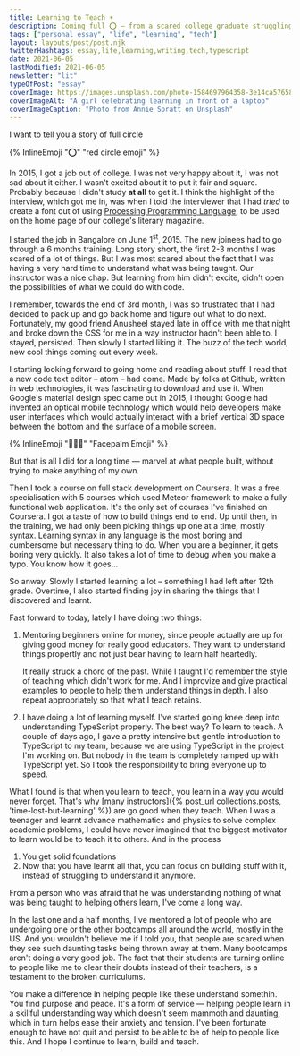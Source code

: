 ```yaml
---
title: Learning to Teach ☀️
description: Coming full ⭕️ – from a scared college graduate struggling to keep up, to helping others understand and learn technical concepts in a way that makes sense.
tags: ["personal essay", "life", "learning", "tech"]
layout: layouts/post/post.njk
twitterHashtags: essay,life,learning,writing,tech,typescript
date: 2021-06-05
lastModified: 2021-06-05
newsletter: "lit"
typeOfPost: "essay"
coverImage: https://images.unsplash.com/photo-1584697964358-3e14ca57658b?ixid=MnwxMjA3fDB8MHxwaG90by1wYWdlfHx8fGVufDB8fHx8&ixlib=rb-1.2.1&auto=format&fit=crop&w=1350&q=80
coverImageAlt: "A girl celebrating learning in front of a laptop"
coverImageCaption: "Photo from Annie Spratt on Unsplash"
---
```


I want to tell you a story of full circle

{% InlineEmoji "⭕️" "red circle emoji" %}

In 2015, I got a job out of college. I was not very happy about it, I was not sad about it either. I wasn't excited about it to put it fair and square. Probably because I didn't study **at all** to get it. I think the highlight of the interview, which got me in, was when I told the interviewer that I had *tried* to create a font out of using [Processing Programming Language](https://processing.org), to be used on the home page of our college's literary magazine.

I started the job in Bangalore on June 1<sup>st</sup>, 2015. The new joinees had to go through a 6 months training. Long story short, the first 2-3 months I was scared of a lot of things. But I was most scared about the fact that I was having a very hard time to understand what was being taught. Our instructor was a nice chap. But learning from him didn't excite, didn't open the possibilities of what we could do with code.

I remember, towards the end of 3rd month, I was so frustrated that I had decided to pack up and go back home and figure out what to do next. Fortunately, my good friend Anusheel stayed late in office with me that night and broke down the CSS for me in a way instructor hadn't been able to. I stayed, persisted. Then slowly I started liking it. The buzz of the tech world, new cool things coming out every week.

I starting looking forward to going home and reading about stuff. I read that a new code text editor – atom – had come. Made by folks at Github, written in web technologies, it was fascinating to download and use it. When Google's material design spec came out in 2015, I thought Google had invented an optical mobile technology which would help developers make user interfaces which would actually interact with a brief vertical 3D space between the bottom and the surface of a mobile screen.

{% InlineEmoji "🤦🏽‍♂️" "Facepalm Emoji" %}

But that is all I did for a long time — marvel at what people built, without trying to make anything of my own.

Then I took a course on full stack development on Coursera. It was a free specialisation with 5 courses which used Meteor framework to make a fully functional web application. It's the only set of courses I've finished on Coursera. I got a taste of how to build things end to end. Up until then, in the training, we had only been picking things up one at a time, mostly syntax. Learning syntax in any language is the most boring and cumbersome but necessary thing to do. When you are a beginner, it gets boring very quickly. It also takes a lot of time to debug when you make a typo. You know how it goes…

So anway. Slowly I started learning a lot – something I had left after 12th grade. Overtime, I also started finding joy in sharing the things that I discovered and learnt.

Fast forward to today, lately I have doing two things:

1. Mentoring beginners online for money, since people actually are up for giving good money for really good educators. They want to understand things propertly and not just bear having to learn half heartedly.

   It really struck a chord of the past. While I taught I'd remember the style of teaching which didn't work for me. And I improvize and give practical examples to people to help them understand things in depth. I also repeat appropriately so that what I teach retains.

2. I have doing a lot of learning myself. I've started going knee deep into understanding TypeScript properly. The best way? To learn to teach. A couple of days ago, I gave a pretty intensive but gentle introduction to TypeScript to my team, because we are using TypeScript in the project I'm working on. But nobody in the team is completely ramped up with TypeScript yet. So I took the responsibility to bring everyone up to speed.

What I found is that when you learn to teach, you learn in a way you would never forget. That's why [many instructors]({% post_url collections.posts, 'time-lost-but-learning' %}) are go good when they teach. When I was a teenager and learnt advance mathematics and physics to solve complex academic problems, I could have never imagined that the biggest motivator to learn would be to teach it to others. And in the process

1. You get solid foundations
2. Now that you have learnt all that, you can focus on building stuff with it, instead of struggling to understand it anymore.

From a person who was afraid that he was understanding nothing of what was being taught to helping others learn, I've come a long way.

In the last one and a half months, I've mentored a lot of people who are undergoing one or the other bootcamps all around the world, mostly in the US. And you wouldn't believe me if I told you, that people are scared when they see such daunting tasks being thrown away at them. Many bootcamps aren't doing a very good job. The fact that their students are turning online to people like me to clear their doubts instead of their teachers, is a testament to the broken curriculums.

You make a difference in helping people like these understand somethin. You find purpose and peace. It's a form of service — helping people learn in a skillful understanding way which doesn't seem mammoth and daunting, which in turn helps ease their anxiety and tension. I've been fortunate enough to have not quit and persist to be able to be of help to people like this. And I hope I continue to learn, build and teach.
